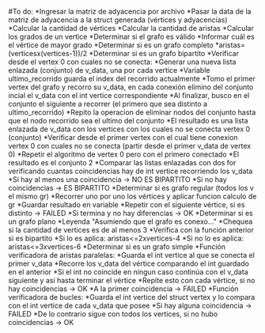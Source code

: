 #To do:
*Ingresar la matriz de adyacencia por archivo
*Pasar la data de la matriz de adyacencia a la struct generada (vértices y adyacencias)
*Calcular la cantidad de vértices
*Calcular la cantidad de aristas
*Calcular los grados de un vertice
*Determinar si el grafo es válido
*Informar cuál es el vértice de mayor grado
*Determinar si es un grafo completo
    *aristas=(verticesx(vertices-1))/2
*Determinar si es un grafo bipartito
    *Verificar desde el vertex 0 con cuales no se conecta:
        *Generar una nueva lista enlazada (conjunto) de v_data, una por cada vertice
        *Variable ultimo_recorrido guarda el index del recorrido actualmente
        *Tomo el primer vertex del grafo y recorro su v_data, en cada conexión elimino del conjunto incial el v_data con el int vertice correspondiente
        *Al finalizar, busco en el conjunto el siguiente a recorrer (el primero que sea distinto a ultimo_recorrido)
        *Repito la operacion de eliminar nodos del conjunto hasta que el nodo recorrido sea el ultimo del conjunto
        *El resultado es una lista enlazada de v_data con los vertices con los cuales no se conecta vertex 0 (conjunto)
    *Verificar desde el primer vertex con el cual tiene conexion vertex 0 con cuales no se conecta (partir desde el primer v_data de vertex 0)
        *Repetir el algoritmo de vertex 0 pero con el primero conectado
        *El resultado es el conjunto 2
    *Comparar las listas enlazadas con dos for verificando cuantas coincidencias hay de int vertice recorriendo los v_data
        *Si hay al menos una coincidencia -> NO ES BIPARTITO
        *Si no hay coincidencias -> ES BIPARTITO
*Determinar si es grafo regular (todos los v el mismo gr)
    *Recorrer uno por uno los vértices y aplicar funcion calculo de gr
    *Guardar resultado en variable
    *Repetir con el siguiente vértice, si es distinto -> FAILED
    *Si termina y no hay diferencias -> OK
*Determinar si es un grafo plano
    *Leyenda "Asumiendo que el grafo es conexo..."
    *Chequea si la cantidad de vertices es de al menos 3
    *Verifica con la función anterior si es bipartito
        *Si lo es aplica: aristas<=2xvertices-4
        *Si no lo es aplica: aristas<=3xvertices-6
*Determinar si es un grafo simple
    *Función verificadora de aristas paralelas:
        *Guarda el int vertice al que se conecta el primer v_data
        *Recorre los v_data del vértice comparando el int guardado en el anterior
        *Si el int no coincide en ningun caso continúa con el v_data siguiente y así hasta terminar el vértice
        *Repite esto con cada vértice, si no hay coincidencias -> OK
        *A la primer coincidencia -> FAILED
    *Función verificadora de bucles:
        *Guarda el int vertice del struct vertex y lo compara con el int vertice de cada v_data que posee
        *Si hay alguna coincidencia -> FAILED
        *De lo contrario sigue con todos los vertices, si no hubo coincidencias -> OK